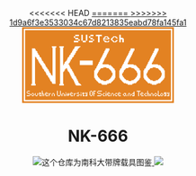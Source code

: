 <div>
<p align="center">
<<<<<<< HEAD
<a href="https://www.pixilart.com/art/nk666-sr25cf3809ef66c" >
=======
<a href="https://art.pixilart.com/sr25cf3809ef66c.png" >
>>>>>>> 1d9a6f3e3533034c67d8213835eabd78fa145fa1
  <img width="270" src="nk666.png" alt="NK-666 LOGO logo">
</a>
  </p>  
<h1 align="center">
  NK-666
</h1>
<p align="center">
  <img height="21"src="https://em-content.zobj.net/source/microsoft-teams/337/loudly-crying-face_1f62d.png">这个仓库为南科大带牌载具图鉴<a href="https://nces.cra.moe/search/?q=ee+sme+sdm">    </a>     <img height="21"src="https://em-content.zobj.net/source/microsoft-teams/337/loudly-crying-face_1f62d.png">
</p>
</div>
